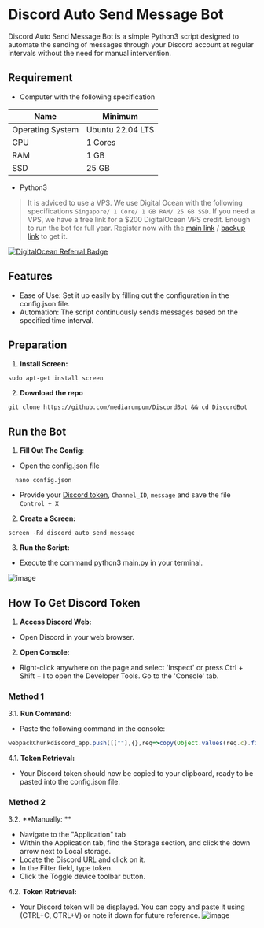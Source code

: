 # Discord Auto Send Message Bot
Discord Auto Send Message Bot is a simple Python3 script designed to automate the sending of messages through your Discord account at regular intervals without the need for manual intervention.

## Requirement
- Computer with the following specification

| Name | Minimum |
| ------------- | ------------- |
| Operating System  | Ubuntu 22.04 LTS  |
| CPU  | 1 Cores  |
| RAM  | 1 GB  |
| SSD  | 25 GB  |
- Python3

> It is adviced to use a VPS. We use Digital Ocean with the following specifications ```Singapore/ 1 Core/ 1 GB RAM/ 25 GB SSD```. If you need a VPS, we have a free link for a $200 DigitalOcean VPS credit. Enough to run the bot for full year. Register now with the [main link](https://m.do.co/c/497333605c2e) / [backup link](https://m.do.co/c/6bce9210eb7) to get it.

<a href="https://www.digitalocean.com/?refcode=497333605c2e&utm_campaign=Referral_Invite&utm_medium=Referral_Program&utm_source=badge"><img src="https://web-platforms.sfo2.cdn.digitaloceanspaces.com/WWW/Badge%201.svg" alt="DigitalOcean Referral Badge" /></a>

## Features
- Ease of Use: Set it up easily by filling out the configuration in the config.json file.
- Automation: The script continuously sends messages based on the specified time interval.

## Preparation
1. **Install Screen:**
```
sudo apt-get install screen
```
2. **Download the repo**
```
git clone https://github.com/mediarumpum/DiscordBot && cd DiscordBot
```

## Run the Bot
1. **Fill Out The Config**:
- Open the config.json file
```
  nano config.json
```
- Provide your [Discord token](#How-To-Get-Discord-Token), `Channel_ID`, `message` and save the file ```Control + X```
2. **Create a Screen:**
```
screen -Rd discord_auto_send_message
```
3. **Run the Script:**
- Execute the command python3 main.py in your terminal.
  
![image](https://github.com/nmluthfi/Discord-Auto-Send-Message-Bot/assets/33769324/03101b10-2cf4-4246-8b8a-031fe5d806ae)


## How To Get Discord Token

1. **Access Discord Web:**
- Open Discord in your web browser.
2. **Open Console:**
-  Right-click anywhere on the page and select 'Inspect' or press Ctrl + Shift + I to open the Developer Tools. Go to the 'Console' tab.

### Method 1
3.1. **Run Command:**
- Paste the following command in the console:
```js
webpackChunkdiscord_app.push([[""],{},req=>copy(Object.values(req.c).find(x => x?.exports?.default?.getToken).exports.default.getToken())])
```
4.1. **Token Retrieval:**
- Your Discord token should now be copied to your clipboard, ready to be pasted into the config.json file.

### Method 2
3.2. **Manually: **
- Navigate to the "Application" tab
- Within the Application tab, find the Storage section, and click the down arrow next to Local storage.
- Locate the Discord URL and click on it.
- In the Filter field, type token.
- Click the Toggle device toolbar button.
  
4.2. **Token Retrieval:**
- Your Discord token will be displayed. You can copy and paste it using (CTRL+C, CTRL+V) or note it down for future reference.
![image](https://github.com/nmluthfi/Discord-Auto-Send-Message-Bot/assets/33769324/958df214-cd89-4dd1-b356-8af2c67d3504)

